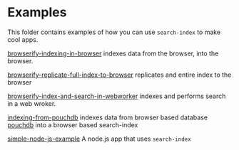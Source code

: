 # Examples

This folder contains examples of how you can use `search-index` to make cool apps.

[browserify-indexing-in-browser](browserify-indexing-in-browser) indexes data from the browser, into the browser.

[browserify-replicate-full-index-to-browser](browserify-replicate-full-index-to-browser) replicates and entire index to the browser

[browserify-index-and-search-in-webworker](browserify-index-and-search-in-webworker) indexes and performs search in a web wroker.

[indexing-from-pouchdb](indexing-from-pouchdb) indexes data from browser based database [pouchdb](http://pouchdb.com/) into a browser based search-index

[simple-node-js-example](https://github.com/fergiemcdowall/search-index-simple-node-js-example) A node.js app that uses `search-index`

